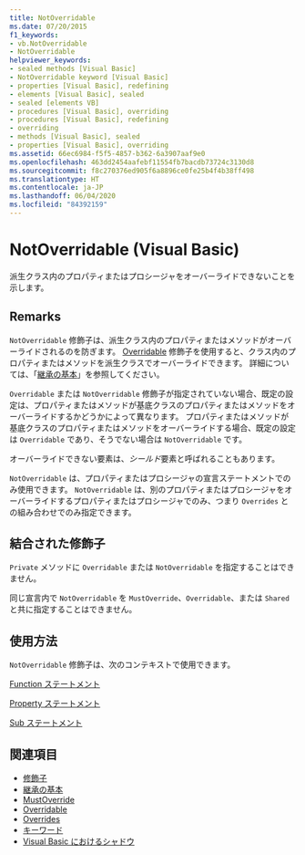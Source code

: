 ```yaml
---
title: NotOverridable
ms.date: 07/20/2015
f1_keywords:
- vb.NotOverridable
- NotOverridable
helpviewer_keywords:
- sealed methods [Visual Basic]
- NotOverridable keyword [Visual Basic]
- properties [Visual Basic], redefining
- elements [Visual Basic], sealed
- sealed [elements VB]
- procedures [Visual Basic], overriding
- procedures [Visual Basic], redefining
- overriding
- methods [Visual Basic], sealed
- properties [Visual Basic], overriding
ms.assetid: 66ec6984-f5f5-4857-b362-6a3907aaf9e0
ms.openlocfilehash: 463dd2454aafebf11554fb7bacdb73724c3130d8
ms.sourcegitcommit: f8c270376ed905f6a8896ce0fe25b4f4b38ff498
ms.translationtype: HT
ms.contentlocale: ja-JP
ms.lasthandoff: 06/04/2020
ms.locfileid: "84392159"
---
```

# <a name="notoverridable-visual-basic"></a>NotOverridable (Visual Basic)
派生クラス内のプロパティまたはプロシージャをオーバーライドできないことを示します。  
  
## <a name="remarks"></a>Remarks  
 `NotOverridable` 修飾子は、派生クラス内のプロパティまたはメソッドがオーバーライドされるのを防ぎます。  [Overridable](overridable.md) 修飾子を使用すると、クラス内のプロパティまたはメソッドを派生クラスでオーバーライドできます。 詳細については、「[継承の基本](../../programming-guide/language-features/objects-and-classes/inheritance-basics.md)」を参照してください。  
  
 `Overridable` または `NotOverridable` 修飾子が指定されていない場合、既定の設定は、プロパティまたはメソッドが基底クラスのプロパティまたはメソッドをオーバーライドするかどうかによって異なります。 プロパティまたはメソッドが基底クラスのプロパティまたはメソッドをオーバーライドする場合、既定の設定は `Overridable` であり、そうでない場合は `NotOverridable` です。  
  
 オーバーライドできない要素は、*シールド*要素と呼ばれることもあります。  
  
 `NotOverridable` は、プロパティまたはプロシージャの宣言ステートメントでのみ使用できます。 `NotOverridable` は、別のプロパティまたはプロシージャをオーバーライドするプロパティまたはプロシージャでのみ、つまり `Overrides` との組み合わせでのみ指定できます。  
  
## <a name="combined-modifiers"></a>結合された修飾子  
 `Private` メソッドに `Overridable` または `NotOverridable` を指定することはできません。  
  
 同じ宣言内で `NotOverridable` を `MustOverride`、`Overridable`、または `Shared` と共に指定することはできません。  
  
## <a name="usage"></a>使用方法  
 `NotOverridable` 修飾子は、次のコンテキストで使用できます。  
  
 [Function ステートメント](../statements/function-statement.md)  
  
 [Property ステートメント](../statements/property-statement.md)  
  
 [Sub ステートメント](../statements/sub-statement.md)  
  
## <a name="see-also"></a>関連項目

- [修飾子](index.md)
- [継承の基本](../../programming-guide/language-features/objects-and-classes/inheritance-basics.md)
- [MustOverride](mustoverride.md)
- [Overridable](overridable.md)
- [Overrides](overrides.md)
- [キーワード](../keywords/index.md)
- [Visual Basic におけるシャドウ](../../programming-guide/language-features/declared-elements/shadowing.md)
